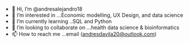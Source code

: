 - 👋 Hi, I’m @andresalejandro18
- 👀 I’m interested in ...Economic modelling, UX Design, and data science
- 🌱 I’m currently learning ..SQL and Python
- 💞️ I’m looking to collaborate on ...health data science & bioinformatics
- 📫 How to reach me ...email (andresdavila20@outlook.com)

<!---
andresalejandro18/andresalejandro18 is a ✨ special ✨ repository because its `README.md` (this file) appears on your GitHub profile.
You can click the Preview link to take a look at your changes.
--->
